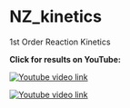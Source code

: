 # NZ_kinetics
1st Order Reaction Kinetics

**Click for results on YouTube:**

[![Youtube video link](https://img.youtube.com/vi/205v0R6GPCY/0.jpg)](https://youtu.be/205v0R6GPCY)

[![Youtube video link](https://img.youtube.com/vi/0-MWoDK2_0w/0.jpg)](https://youtu.be/0-MWoDK2_0w)
